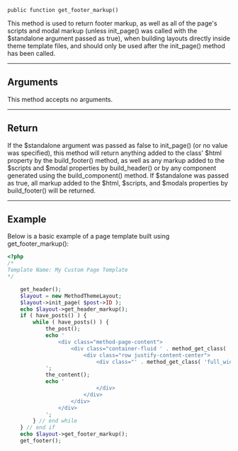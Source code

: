 `public function get_footer_markup()`

This method is used to return footer markup, as well as all of the page's scripts and modal markup (unless init_page() was called with the $standalone argument passed as true), when building layouts directly inside theme template files, and should only be used after the init_page() method has been called.

***

## Arguments

This method accepts no arguments.  

***

## Return

If the $standalone argument was passed as false to init_page() (or no value was specified), this method will return anything added to the class' $html property by the build_footer() method, as well as any markup added to the $scripts and $modal properties by build_header() or by any component generated using the build_component() method. If $standalone was passed as true, all markup added to the $html, $scripts, and $modals properties by build_footer() will be returned.

***

## Example

Below is a basic example of a page template built using get_footer_markup():

```php
<?php
/*
Template Name: My Custom Page Template
*/

	get_header();
	$layout = new MethodThemeLayout;
	$layout->init_page( $post->ID );
	echo $layout->get_header_markup();
	if ( have_posts() ) {
		while ( have_posts() ) {
			the_post(); 
			echo '
				<div class="method-page-content">
					<div class="container-fluid ' . method_get_class( 'full_width_container' ) . '">
						<div class="row justify-content-center">
							<div class="' . method_get_class( 'full_width_outer_col' ) . '">
			';
			the_content();
			echo '
							</div>
						</div>
					</div>
				</div>
			';
		} // end while
	} // end if
	echo $layout->get_footer_markup();
	get_footer();

```